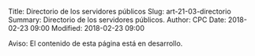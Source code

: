Title: Directorio de los servidores públicos
Slug: art-21-03-directorio
Summary: Directorio de los servidores públicos.
Author: CPC
Date: 2018-02-23 09:00
Modified: 2018-02-23 09:00


<div class="alert alert-info" role="alert">Aviso: El contenido de esta página está en desarrollo.</div>
